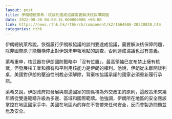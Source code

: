 ```yaml
---
layout: post
title: 伊朗總統萊希：核談判達成協議需要解決核保障問題
date: 2022-08-30 04:50:15.000000000 +08:00
link: https://news.rthk.hk/rthk/ch/component/k2/1664686-20220830.htm
categories: rthk
---
```


伊朗總統萊希說，恢復履行伊朗核協議的談判要達成協議，需要解決核保障問題，除非國際原子能機構停止對伊朗未申報地點的調查，否則達成協議也沒有意義。

萊希重申，核武器在伊朗國防戰略中「沒有位置」，最高領袖已宣布禁止擁有核武，但發展核工業和擁有和平利用核能力是伊朗的權利。他說，伊朗從未離開談判桌，美國對伊朗的壓迫性制裁必須解除，背棄核協議承諾的國家必須重新履行承諾。

萊希又說，伊朗政府把發展與周邊國家的關係視為外交政策的原則，這政策未來幾年將從雙邊範疇升級為多邊、區域和國際範疇。他強調，伊朗所在地區的安全應該掌控在地區國家手中，美國在地區內的存在不會帶來任何安全，反而會製造問題並危及安全。
　
